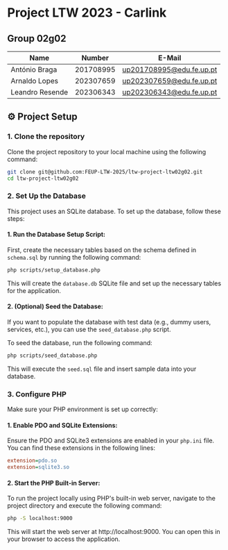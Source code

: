 # Project LTW 2023 - Carlink

## Group 02g02

| Name            | Number    | E-Mail                   |
| --------------- | --------- | ------------------------ |
| António Braga   | 201708995 | up201708995@edu.fe.up.pt |
| Arnaldo Lopes   | 202307659 | up202307659@edu.fe.up.pt |
| Leandro Resende | 202306343 | up202306343@edu.fe.up.pt |

## ⚙️ Project Setup

### 1. Clone the repository

Clone the project repository to your local machine using the following command:

```bash
git clone git@github.com:FEUP-LTW-2025/ltw-project-ltw02g02.git
cd ltw-project-ltw02g02
```

### 2. Set Up the Database

This project uses an SQLite database. To set up the database, follow these steps:

#### 1. Run the Database Setup Script:

First, create the necessary tables based on the schema defined in `schema.sql` by running the following command:

```bash
php scripts/setup_database.php
```

This will create the `database.db` SQLite file and set up the necessary tables for the application.

#### 2. (Optional) Seed the Database:

If you want to populate the database with test data (e.g., dummy users, services, etc.), you can use the `seed_database.php` script.

To seed the database, run the following command:

```bash
php scripts/seed_database.php
```

This will execute the `seed.sql` file and insert sample data into your database.

### 3. Configure PHP

Make sure your PHP environment is set up correctly:

#### 1. Enable PDO and SQLite Extensions:

Ensure the PDO and SQLite3 extensions are enabled in your `php.ini` file. You can find these extensions in the following lines:

```ini
extension=pdo.so
extension=sqlite3.so
```

#### 2. Start the PHP Built-in Server:

To run the project locally using PHP's built-in web server, navigate to the project directory and execute the following command:

```bash
php -S localhost:9000
```

This will start the web server at http://localhost:9000. You can open this in your browser to access the application.
